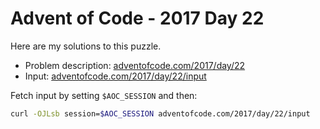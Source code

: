 # Advent of Code - 2017 Day 22
Here are my solutions to this puzzle.

* Problem description: [adventofcode.com/2017/day/22](https://adventofcode.com/2017/day/22)
* Input: [adventofcode.com/2017/day/22/input](https://adventofcode.com/2017/day/22/input)

Fetch input by setting `$AOC_SESSION` and then:
```bash
curl -OJLsb session=$AOC_SESSION adventofcode.com/2017/day/22/input
```
